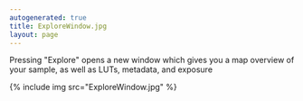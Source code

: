 ```yaml
---
autogenerated: true
title: ExploreWindow.jpg
layout: page
---
```


Pressing "Explore" opens a new window which gives you a map overview of
your sample, as well as LUTs, metadata, and exposure

{% include img src="ExploreWindow.jpg" %}

